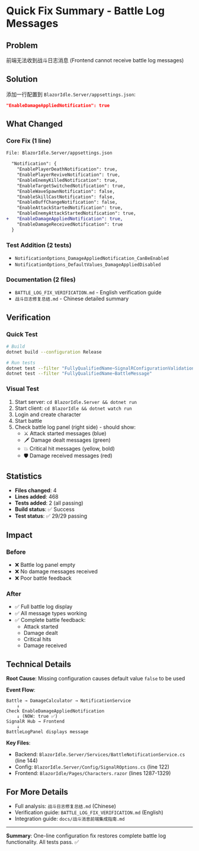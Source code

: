 # Quick Fix Summary - Battle Log Messages

## Problem
前端无法收到战斗日志消息 (Frontend cannot receive battle log messages)

## Solution
添加一行配置到 `BlazorIdle.Server/appsettings.json`:

```json
"EnableDamageAppliedNotification": true
```

## What Changed

### Core Fix (1 line)
```diff
File: BlazorIdle.Server/appsettings.json

  "Notification": {
    "EnablePlayerDeathNotification": true,
    "EnablePlayerReviveNotification": true,
    "EnableEnemyKilledNotification": true,
    "EnableTargetSwitchedNotification": true,
    "EnableWaveSpawnNotification": false,
    "EnableSkillCastNotification": false,
    "EnableBuffChangeNotification": false,
    "EnableAttackStartedNotification": true,
    "EnableEnemyAttackStartedNotification": true,
+   "EnableDamageAppliedNotification": true,
    "EnableDamageReceivedNotification": true
  }
```

### Test Addition (2 tests)
- `NotificationOptions_DamageAppliedNotification_CanBeEnabled`
- `NotificationOptions_DefaultValues_DamageAppliedDisabled`

### Documentation (2 files)
- `BATTLE_LOG_FIX_VERIFICATION.md` - English verification guide
- `战斗日志修复总结.md` - Chinese detailed summary

## Verification

### Quick Test
```bash
# Build
dotnet build --configuration Release

# Run tests
dotnet test --filter "FullyQualifiedName~SignalRConfigurationValidationTests"
dotnet test --filter "FullyQualifiedName~BattleMessage"
```

### Visual Test
1. Start server: `cd BlazorIdle.Server && dotnet run`
2. Start client: `cd BlazorIdle && dotnet watch run`
3. Login and create character
4. Start battle
5. Check battle log panel (right side) - should show:
   - ⚔️ Attack started messages (blue)
   - 🗡️ Damage dealt messages (green)
   - 💥 Critical hit messages (yellow, bold)
   - 🛡️ Damage received messages (red)

## Statistics

- **Files changed**: 4
- **Lines added**: 468
- **Tests added**: 2 (all passing)
- **Build status**: ✅ Success
- **Test status**: ✅ 29/29 passing

## Impact

### Before
- ❌ Battle log panel empty
- ❌ No damage messages received
- ❌ Poor battle feedback

### After
- ✅ Full battle log display
- ✅ All message types working
- ✅ Complete battle feedback:
  - Attack started
  - Damage dealt
  - Critical hits
  - Damage received

## Technical Details

**Root Cause**: Missing configuration causes default value `false` to be used

**Event Flow**:
```
Battle → DamageCalculator → NotificationService
    ↓
Check EnableDamageAppliedNotification
    ↓ (NOW: true ✅)
SignalR Hub → Frontend
    ↓
BattleLogPanel displays message
```

**Key Files**:
- Backend: `BlazorIdle.Server/Services/BattleNotificationService.cs` (line 144)
- Config: `BlazorIdle.Server/Config/SignalROptions.cs` (line 122)
- Frontend: `BlazorIdle/Pages/Characters.razor` (lines 1287-1329)

## For More Details

- Full analysis: `战斗日志修复总结.md` (Chinese)
- Verification guide: `BATTLE_LOG_FIX_VERIFICATION.md` (English)
- Integration guide: `docs/战斗消息前端集成指南.md`

---

**Summary**: One-line configuration fix restores complete battle log functionality. All tests pass. ✅
